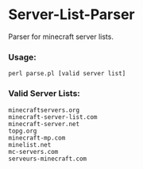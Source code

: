 # Server-List-Parser
Parser for minecraft server lists.


### Usage:
```perl parse.pl [valid server list]```

### Valid Server Lists:
```
minecraftservers.org
minecraft-server-list.com
minecraft-server.net
topg.org
minecraft-mp.com
minelist.net
mc-servers.com
serveurs-minecraft.com
```
